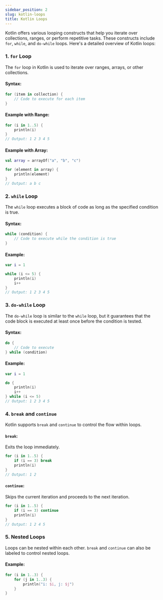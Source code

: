 ```yaml
---
sidebar_position: 2
slug: kotlin-loops
title: Kotlin Loops
---
```


Kotlin offers various looping constructs that help you iterate over collections, ranges, or perform repetitive tasks. These constructs include `for`, `while`, and `do-while` loops. Here's a detailed overview of Kotlin loops:


### 1. **`for` Loop**
The `for` loop in Kotlin is used to iterate over ranges, arrays, or other collections.

#### **Syntax**:
```kotlin
for (item in collection) {
    // Code to execute for each item
}
```

#### **Example with Range**:
```kotlin
for (i in 1..5) {
    println(i)
}
// Output: 1 2 3 4 5
```

#### **Example with Array**:
```kotlin
val array = arrayOf("a", "b", "c")

for (element in array) {
    println(element)
}
// Output: a b c
```


### 2. **`while` Loop**
The `while` loop executes a block of code as long as the specified condition is true.

#### **Syntax**:
```kotlin
while (condition) {
    // Code to execute while the condition is true
}
```

#### **Example**:
```kotlin
var i = 1

while (i <= 5) {
    println(i)
    i++
}
// Output: 1 2 3 4 5
```

### 3. **`do-while` Loop**
The `do-while` loop is similar to the `while` loop, but it guarantees that the code block is executed at least once before the condition is tested.

#### **Syntax**:
```kotlin
do {
    // Code to execute
} while (condition)
```

#### **Example**:
```kotlin
var i = 1

do {
    println(i)
    i++
} while (i <= 5)
// Output: 1 2 3 4 5
```

### 4. **`break` and `continue`**
Kotlin supports `break` and `continue` to control the flow within loops.

#### **`break`**:
Exits the loop immediately.

```kotlin
for (i in 1..5) {
    if (i == 3) break
    println(i)
}
// Output: 1 2
```

#### **`continue`**:
Skips the current iteration and proceeds to the next iteration.

```kotlin
for (i in 1..5) {
    if (i == 3) continue
    println(i)
}
// Output: 1 2 4 5
```

### 5. **Nested Loops**
Loops can be nested within each other. `break` and `continue` can also be labeled to control nested loops.

#### **Example**:
```kotlin
for (i in 1..3) {
    for (j in 1..3) {
        println("i: $i, j: $j")
    }
}
```

